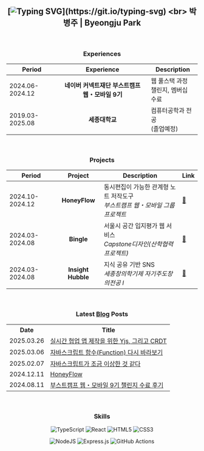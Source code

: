 <div align=center>

## [![Typing SVG](https://readme-typing-svg.demolab.com?font=Press+Start+2P&size=16&duration=3500&pause=1000000000&color=65A30D&width=450&lines=Welcome+to+my+GitHub+profile!)](https://git.io/typing-svg) <br> 박병주 | Byeongju Park

<br>

### Experiences

| Period          |                   Experience                    | Description                           |
| --------------- | :---------------------------------------------: | ------------------------------------- |
| 2024.06-2024.12 | **네이버 커넥트재단 부스트캠프 웹・모바일 9기** | 웹 풀스택 과정<br>챌린지, 멤버십 수료 |
| 2019.03-2025.08 |                 **세종대학교**                  | 컴퓨터공학과 전공<br>(졸업예정)       |

<br>

### Projects

| Period          |      Project       | Description                                                                     | Link                                                      |
| --------------- | :----------------: | ------------------------------------------------------------------------------- | --------------------------------------------------------- |
| 2024.10-2024.12 |   **HoneyFlow**    | 동시편집이 가능한 관계형 노트 저작도구<br>_부스트캠프 웹・모바일 그룹 프로젝트_ | [🔗](https://github.com/boostcampwm-2024/web29-honeyflow) |
| 2024.03-2024.08 |     **Bingle**     | 서울시 공간 입지평가 웹 서비스<br>_Capstone디자인(산학협력프로젝트)_            | [🔗](https://github.com/parkblo/bingle-front)             |
| 2024.03-2024.08 | **Insight Hubble** | 지식 공유 기반 SNS<br>_세종창의학기제 자기주도창의전공 I_                       | [🔗](https://github.com/parkblo/insight-hubble-front)     |

<br>

### Latest [Blog](https://parkblo.github.io/) Posts

<table>
    <tr><th>Date</th><th>Title</th></tr>
    <!-- BLOG-POST-LIST:START --><tr><td>2025.03.26</td><td><a href="https://parkblo.github.io/blog/yjs-crdt/">실시간 협업 앱 제작을 위한 Yjs, 그리고 CRDT</a></td></tr><tr><td>2025.03.06</td><td><a href="https://parkblo.github.io/blog/javascript-function/">자바스크립트 함수&lpar;Function&rpar; 다시 바라보기</a></td></tr><tr><td>2025.02.07</td><td><a href="https://parkblo.github.io/blog/javascript-is-weird/">자바스크립트가 조금 이상한 것 같다</a></td></tr><tr><td>2024.12.11</td><td><a href="https://parkblo.github.io/projects/honeyflow/">HoneyFlow</a></td></tr><tr><td>2024.08.11</td><td><a href="https://parkblo.github.io/blog/boostcamp-challenge/">부스트캠프 웹・모바일 9기 챌린지 수료 후기</a></td></tr><!-- BLOG-POST-LIST:END -->
</table>

<br>

### Skills

![TypeScript](https://img.shields.io/badge/typescript-%23007ACC.svg?style=for-the-badge&logo=typescript&logoColor=white)
![React](https://img.shields.io/badge/react-%2320232a.svg?style=for-the-badge&logo=react&logoColor=%2361DAFB)
![HTML5](https://img.shields.io/badge/html5-%23E34F26.svg?style=for-the-badge&logo=html5&logoColor=white)
![CSS3](https://img.shields.io/badge/css3-%231572B6.svg?style=for-the-badge&logo=css3&logoColor=white)

![NodeJS](https://img.shields.io/badge/node.js-6DA55F?style=for-the-badge&logo=node.js&logoColor=white)
![Express.js](https://img.shields.io/badge/express.js-%23404d59.svg?style=for-the-badge&logo=express&logoColor=%2361DAFB)
![GitHub Actions](https://img.shields.io/badge/github%20actions-%232671E5.svg?style=for-the-badge&logo=githubactions&logoColor=white)

</div>
